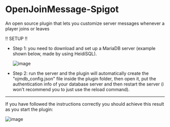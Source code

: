 # OpenJoinMessage-Spigot
An open source plugin that lets you customize server messages whenever a player joins or leaves

!! SETUP !!

- Step 1: you need to download and set up a MariaDB server (example shown below, made by using HeidiSQL).

  ![image](https://github.com/Hxlixd/OpenJoinMessage-Spigot/assets/90792340/80ca9f7b-b7f9-498a-8a0f-77b1c84034bf)

- Step 2: run the server and the plugin will automatically create the "ojmdb_config.json" file inside the plugin folder, then open it, put the authentication info of your database server and then restart the server
  (i won't recommend you to just use the reload command).

--------------------------------------------------------------------------------------------------------------

  If you have followed the instructions correctly you should achieve this result as you start the plugin:
  
  ![image](https://github.com/Hxlixd/OpenJoinMessage-Spigot/assets/90792340/446810e0-199e-4842-b73b-c0f5423c5652)
